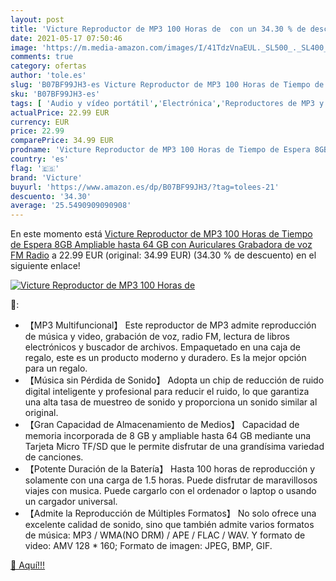 ```yaml
---
layout: post
title: 'Victure Reproductor de MP3 100 Horas de  con un 34.30 % de descuento'
date: 2021-05-17 07:50:46
image: 'https://m.media-amazon.com/images/I/41TdzVnaEUL._SL500_._SL400_.jpg'
comments: true
category: ofertas
author: 'tole.es'
slug: 'B07BF99JH3-es Victure Reproductor de MP3 100 Horas de Tiempo de Espera...'
sku: 'B07BF99JH3-es'
tags: [ 'Audio y vídeo portátil','Electrónica','Reproductores de MP3 y MP4 portátiles','auriculares','victure', ]
actualPrice: 22.99 EUR
currency: EUR
price: 22.99
comparePrice: 34.99 EUR
prodname: 'Victure Reproductor de MP3 100 Horas de Tiempo de Espera 8GB Ampliable hasta 64 GB con Auriculares Grabadora de voz FM Radio'
country: 'es'
flag: '🇪🇸'
brand: 'Victure'
buyurl: 'https://www.amazon.es/dp/B07BF99JH3/?tag=tolees-21'
descuento: '34.30'
average: '25.5490909090908'
---
```


En este momento está [Victure Reproductor de MP3 100 Horas de Tiempo de Espera 8GB Ampliable hasta 64 GB con Auriculares Grabadora de voz FM Radio](https://www.amazon.es/dp/B07BF99JH3/?tag=tolees-21) a 22.99 EUR (original: 34.99 EUR) (34.30 %  de descuento) en el siguiente enlace!

[![Victure Reproductor de MP3 100 Horas de ](https://m.media-amazon.com/images/I/41TdzVnaEUL._SL500_._SL400_.jpg)](https://www.amazon.es/dp/B07BF99JH3/?tag=tolees-21)

🔎:

- 【MP3 Multifuncional】 Este reproductor de MP3 admite reproducción de música y video, grabación de voz, radio FM, lectura de libros electrónicos y buscador de archivos. Empaquetado en una caja de regalo, este es un producto moderno y duradero. Es la mejor opción para un regalo.
- 【Música sin Pérdida de Sonido】 Adopta un chip de reducción de ruido digital inteligente y profesional para reducir el ruido, lo que garantiza una alta tasa de muestreo de sonido y proporciona un sonido similar al original.
- 【Gran Capacidad de Almacenamiento de Medios】 Capacidad de memoria incorporada de 8 GB y ampliable hasta 64 GB mediante una Tarjeta Micro TF/SD que le permite disfrutar de una grandísima variedad de canciones.
- 【Potente Duración de la Batería】 Hasta 100 horas de reproducción y solamente con una carga de 1.5 horas. Puede disfrutar de maravillosos viajes con musica. Puede cargarlo con el ordenador o laptop o usando un cargador universal.
- 【Admite la Reproducción de Múltiples Formatos】 No solo ofrece una excelente calidad de sonido, sino que también admite varios formatos de música: MP3 / WMA(NO DRM) / APE / FLAC / WAV. Y formato de video: AMV 128 * 160; Formato de imagen: JPEG, BMP, GIF.

[🛒 Aquí!!!](https://www.amazon.es/dp/B07BF99JH3/?tag=tolees-21)
